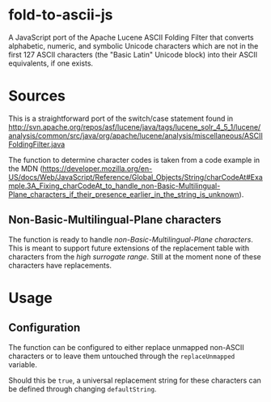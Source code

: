 fold-to-ascii-js
================

A JavaScript port of the Apache Lucene ASCII Folding Filter that converts alphabetic, numeric, and symbolic Unicode characters which are not in the first 127 ASCII characters (the "Basic Latin" Unicode block) into their ASCII equivalents, if one exists.

# Sources

This is a straightforward port of the switch/case statement found in http://svn.apache.org/repos/asf/lucene/java/tags/lucene_solr_4_5_1/lucene/analysis/common/src/java/org/apache/lucene/analysis/miscellaneous/ASCIIFoldingFilter.java

The function to determine character codes is taken from a code example in the MDN (https://developer.mozilla.org/en-US/docs/Web/JavaScript/Reference/Global_Objects/String/charCodeAt#Example.3A_Fixing_charCodeAt_to_handle_non-Basic-Multilingual-Plane_characters_if_their_presence_earlier_in_the_string_is_unknown).

## Non-Basic-Multilingual-Plane characters

The function is ready to handle *non-Basic-Multilingual-Plane characters*. This is meant to support future extensions of the replacement table with characters from the *high surrogate range*. Still at the moment none of these characters have replacements.

# Usage

## Configuration

The function can be configured to either replace unmapped non-ASCII characters or to leave them untouched through the `replaceUnmapped` variable.

Should this be `true`, a universal replacement string for these characters can be defined through changing `defaultString`. 

